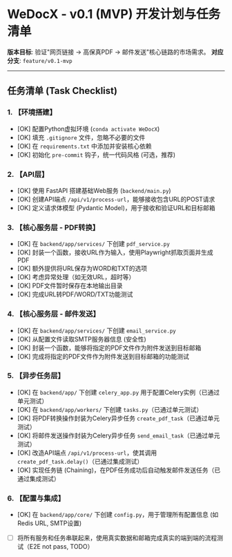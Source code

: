 # WeDocX - v0.1 (MVP) 开发计划与任务清单

**版本目标**: 验证"网页链接 -> 高保真PDF -> 邮件发送"核心链路的市场需求。
**对应分支**: `feature/v0.1-mvp`

---

## 任务清单 (Task Checklist)

### 1. 【环境搭建】
- [OK] 配置Python虚拟环境 (`conda activate WeDocX`)
- [OK] 填充 `.gitignore` 文件，忽略不必要的文件
- [OK] 在 `requirements.txt` 中添加并安装核心依赖
- [OK] 初始化 `pre-commit` 钩子，统一代码风格 (可选，推荐)

### 2. 【API层】
- [OK] 使用 FastAPI 搭建基础Web服务 (`backend/main.py`)
- [OK] 创建API端点 `/api/v1/process-url`，能够接收包含URL的POST请求
- [OK] 定义请求体模型 (Pydantic Model)，用于接收和验证URL和目标邮箱

### 3. 【核心服务层 - PDF转换】
- [OK] 在 `backend/app/services/` 下创建 `pdf_service.py`
- [OK] 封装一个函数，接收URL作为输入，使用Playwright抓取页面并生成PDF
- [OK] 额外提供将URL保存为WORD和TXT的选项
- [OK] 考虑异常处理（如无效URL，超时等）
- [OK] PDF文件暂时保存在本地输出目录
- [OK] 完成URL转PDF/WORD/TXT功能测试

### 4. 【核心服务层 - 邮件发送】
- [OK] 在 `backend/app/services/` 下创建 `email_service.py`
- [OK] 从配置文件读取SMTP服务器信息 (安全性)
- [OK] 封装一个函数，能够将指定的PDF文件作为附件发送到目标邮箱
- [OK] 完成将指定的PDF文件作为附件发送到目标邮箱的功能测试

### 5. 【异步任务层】
- [OK] 在 `backend/app/` 下创建 `celery_app.py` 用于配置Celery实例（已通过单元测试）
- [OK] 在 `backend/app/workers/` 下创建 `tasks.py`（已通过单元测试）
- [OK] 将PDF转换操作封装为Celery异步任务 `create_pdf_task`（已通过单元测试）
- [OK] 将邮件发送操作封装为Celery异步任务 `send_email_task`（已通过单元测试）
- [OK] 改造API端点 `/api/v1/process-url`，使其调用 `create_pdf_task.delay()`（已通过集成测试）
- [OK] 实现任务链 (Chaining)，在PDF任务成功后自动触发邮件发送任务（已通过集成测试）

### 6. 【配置与集成】
- [OK] 在 `backend/app/core/` 下创建 `config.py`，用于管理所有配置信息 (如Redis URL, SMTP设置)
- [ ] 将所有服务和任务串联起来，使用真实数据和邮箱完成真实的端到端的流程测试（E2E not pass, TODO）